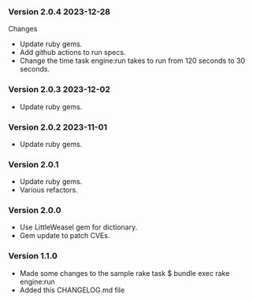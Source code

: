 ### Version 2.0.4 2023-12-28

Changes

- Update ruby gems.
- Add github actions to run specs.
- Change the time task engine:run takes to run from 120 seconds to 30 seconds.

### Version 2.0.3 2023-12-02
- Update ruby gems.

### Version 2.0.2 2023-11-01
- Update ruby gems.

### Version 2.0.1
- Update ruby gems.
- Various refactors.

### Version 2.0.0
- Use LittleWeasel gem for dictionary.
- Gem update to patch CVEs.

### Version 1.1.0
- Made some changes to the sample rake task $ bundle exec rake engine:run
- Added this CHANGELOG.md file

